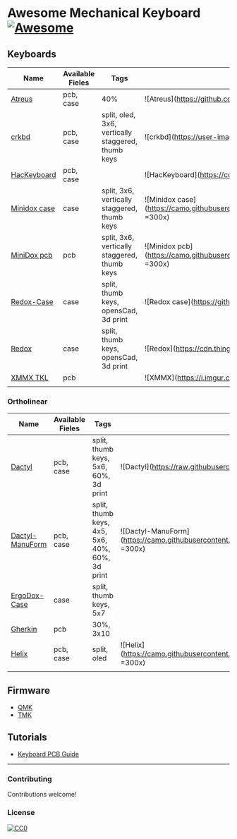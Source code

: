 # Awesome Mechanical Keyboard [![Awesome](https://cdn.rawgit.com/sindresorhus/awesome/d7305f38d29fed78fa85652e3a63e154dd8e8829/media/badge.svg)](https://github.com/sindresorhus/awesome)

## Keyboards
|  Name | Available Fieles | Tags | Image |
| --- | --- | --- | --- |
| [Atreus](https://github.com/technomancy/atreus) | pcb, case | 40% | ![Atreus](https://github.com/technomancy/atreus/raw/master/atreus.jpg =#300x) |
| [crkbd](https://github.com/foostan/crkbd) | pcb, case | split, oled, 3x6, vertically staggered, thumb keys | ![crkbd](https://user-images.githubusercontent.com/736191/40575636-6fba63a4-6123-11e8-9ca0-3f990f1f9f4c.jpg =300x) |
| [HacKeyboard](https://github.com/masaleiro/HacKeyboard) | pcb, case |  | ![HacKeyboard](https://cdn.instructables.com/F9P/KCPI/IGV4DBXA/F9PKCPIIGV4DBXA.LARGE.jpg =300x) |
| [Minidox case](https://github.com/dotdash32/cases/tree/master/Minidox) | case | split, 3x6, vertically staggered, thumb keys | ![Minidox case](https://camo.githubusercontent.com/b345769866acbd0ad76c22250941aa4ab23667e5/68747470733a2f2f692e696d6775722e636f6d2f686d6e6b56646e2e6a7067 =300x) |
| [MiniDox pcb](https://github.com/That-Canadian/MiniDox_pcb) | pcb | split, 3x6, vertically staggered, thumb keys | ![Minidox pcb](https://camo.githubusercontent.com/d8925d5e754c3a8998db4ad9874c1d8b093901f2/687474703a2f2f692e696d6775722e636f6d2f69576233794f302e6a7067 =300x) |
| [Redox-Case](https://github.com/Lenbok/scad-redox-case) | case | split, thumb keys, opensCad, 3d print | ![Redox case](https://github.com/Lenbok/scad-redox-case/raw/master/images/redox-exploded.png =300x) |
| [Redox](https://github.com/mattdibi/redox-keyboard) | case | split, thumb keys, opensCad, 3d print | ![Redox](https://cdn.thingiverse.com/renders/62/c5/d6/91/6f/f23021b44a5e59a6838fc8b440fb8b56_preview_featured.jpg =300x) |
| [XMMX TKL](https://geekhack.org/index.php?topic=93422.0) | pcb |  | ![XMMX](https://i.imgur.com/otn8LT3.jpg =300x) |
| []() |  |  | ![]() |

### Ortholinear
|  Name | Available Fieles | Tags | Image |
| --- | --- | --- | --- |
| [Dactyl](https://github.com/adereth/dactyl-keyboard) | pcb, case | split, thumb keys, 5x6, 60%, 3d print | ![Dactyl](https://raw.githubusercontent.com/adereth/dactyl-cave/master/resources/glamourshot.png =300x) |
| [Dactyl-ManuForm](https://github.com/tshort/dactyl-keyboard) | pcb, case | split, thumb keys, 4x5, 5x6, 40%, 60%, 3d print | ![Dactyl-ManuForm](https://camo.githubusercontent.com/a8dc88b0a973913a28a2373a7f3a9a3031af2672/687474703a2f2f692e696d6775722e636f6d2f4c646a456872522e6a7067 =300x) |
| [ErgoDox-Case](https://github.com/CharlesLenk/ErgoDox-Case) | case | split, thumb keys, 5x7 | ![]() |
| [Gherkin](https://github.com/math0ne/keyboard-gherkin) | pcb | 30%, 3x10 | ![]() |
| [Helix](https://github.com/MakotoKurauchi/helix) | pcb, case | split, oled | ![Helix](https://camo.githubusercontent.com/348c95ff3baea20626e282b1a719eea49d0897b9/68747470733a2f2f692e696d6775722e636f6d2f5842416d796e4e2e6a7067 =300x) |
| []() |  |  | ![]() |

## Firmware
- [QMK](https://github.com/qmk/qmk_firmware)
- [TMK](https://github.com/tmk/tmk_keyboard)

## Tutorials
- [Keyboard PCB Guide](https://github.com/ruiqimao/keyboard-pcb-guide/blob/master/README.md)

---
### Contributing
Contributions welcome!

### License
[![CC0](http://mirrors.creativecommons.org/presskit/buttons/88x31/svg/cc-zero.svg)](https://creativecommons.org/publicdomain/zero/1.0/)


